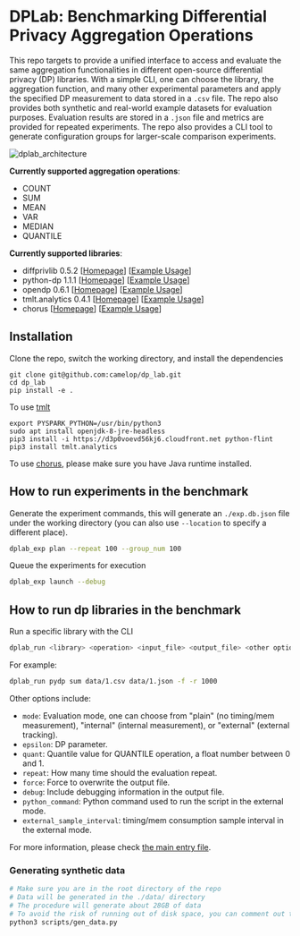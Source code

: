# DPLab: Benchmarking Differential Privacy Aggregation Operations

This repo targets to provide a unified interface to access and evaluate the same aggregation functionalities in different open-source differential privacy (DP) libraries. With a simple CLI, one can choose the library, the aggregation function, and many other experimental parameters and apply the specified DP measurement to data stored in a `.csv` file. The repo also provides both synthetic and real-world example datasets for evaluation purposes. Evaluation results are stored in a `.json` file and metrics are provided for repeated experiments. The repo also provides a CLI tool to generate configuration groups for larger-scale comparison experiments. 

![dplab_architecture](./img/dplab_architecture.png)

**Currently supported aggregation operations**: 
- COUNT
- SUM
- MEAN
- VAR
- MEDIAN 
- QUANTILE

**Currently supported libraries**:
- diffprivlib 0.5.2 [[Homepage](https://github.com/IBM/differential-privacy-library)] [[Example Usage](./src/dplab/library_workload/diffprivlib.py)]
- python-dp 1.1.1 [[Homepage](https://github.com/OpenMined/PyDP)] [[Example Usage](./src/dplab/library_workload/pydp.py)]
- opendp 0.6.1 [[Homepage](https://opendp.org/)] [[Example Usage](./src/dplab/library_workload/opendp.py)]
- tmlt.analytics 0.4.1 [[Homepage](https://docs.tmlt.dev/analytics/latest/index.html)] [[Example Usage](./src/dplab/library_workload/tmlt.py)]
- chorus [[Homepage](https://github.com/uvm-plaid/chorus)] [[Example Usage](./src/dplab/library_workload/chorus.py)]

## Installation

Clone the repo, switch the working directory, and install the dependencies
```
git clone git@github.com:camelop/dp_lab.git
cd dp_lab
pip install -e .
```

To use [tmlt](https://docs.tmlt.dev/analytics/latest/installation.html)
```
export PYSPARK_PYTHON=/usr/bin/python3
sudo apt install openjdk-8-jre-headless
pip3 install -i https://d3p0voevd56kj6.cloudfront.net python-flint
pip3 install tmlt.analytics
```

To use [chorus](https://github.com/uvm-plaid/chorus), please make sure you have Java runtime installed.


## How to run experiments in the benchmark

Generate the experiment commands, this will generate an `./exp.db.json` file under the working directory (you can also use `--location` to specify a different place).

```sh
dplab_exp plan --repeat 100 --group_num 100
```

Queue the experiments for execution
```sh
dplab_exp launch --debug
```

## How to run dp libraries in the benchmark

Run a specific library with the CLI

```sh
dplab_run <library> <operation> <input_file> <output_file> <other options>
```

For example:
```sh
dplab_run pydp sum data/1.csv data/1.json -f -r 1000
```

Other options include:
- `mode`: Evaluation mode, one can choose from "plain" (no timing/mem measurement), "internal" (internal measurement), or "external" (external tracking).
- `epsilon`: DP parameter.
- `quant`: Quantile value for QUANTILE operation, a float number between 0 and 1.
- `repeat`: How many time should the evaluation repeat.
- `force`: Force to overwrite the output file.
- `debug`: Include debugging information in the output file.
- `python_command`: Python command used to run the script in the external mode.
- `external_sample_interval`: timing/mem consumption sample interval in the external mode.

For more information, please check [the main entry file](./src/dplab/main.py).


### Generating synthetic data

```sh
# Make sure you are in the root directory of the repo
# Data will be generated in the ./data/ directory
# The procedure will generate about 28GB of data
# To avoid the risk of running out of disk space, you can comment out the performance test lines (Line26-27) in SYN_TARGETS defined in the script
python3 scripts/gen_data.py
```
